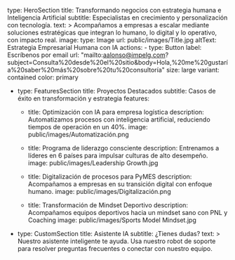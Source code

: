type: HeroSection
  title: Transformando negocios con estrategia humana e Inteligencia Artificial
  subtitle: Especialistas en crecimiento y personalización con tecnología.
  text: >
    Acompañamos a empresas a escalar mediante soluciones estratégicas que integran lo humano, lo digital y lo operativo, con impacto real.
  image:
    type: Image
    url: public/images/Title.jpg
    altText: Estrategia Empresarial Humana con IA
  actions:
    - type: Button
      label: Escríbenos por email
      url: "mailto:aalonso@impelg.com?subject=Consulta%20desde%20el%20sitio&body=Hola,%20me%20gustaría%20saber%20más%20sobre%20tu%20consultoría"
      size: large
      variant: contained
      color: primary
        
  - type: FeaturesSection
    title: Proyectos Destacados
    subtitle: Casos de éxito en transformación y estrategia
    features:
      - title: Optimización con IA para empresa logística
        description: Automatizamos procesos con inteligencia artificial, reduciendo tiempos de operación en un 40%.
        image: public/images/Automatización.png

      - title: Programa de liderazgo consciente
        description: Entrenamos a líderes en 6 países para impulsar culturas de alto desempeño.
        image: public/images/Leadership Growth.jpg

      - title: Digitalización de procesos para PyMES
        description: Acompañamos a empresas en su transición digital con enfoque humano.
        image: public/images/Digitalización.png

      - title: Transformación de Mindset Deportivo
        description: Acompañamos equipos deportivos hacia un mindset sano con PNL y Coaching
        image: public/images/Sports Model Mindset.jpg

  - type: CustomSection
    title: Asistente IA
    subtitle: ¿Tienes dudas?
    text: >
      Nuestro asistente inteligente te ayuda. Usa nuestro robot de soporte para resolver preguntas frecuentes o conectar con nuestro equipo.
